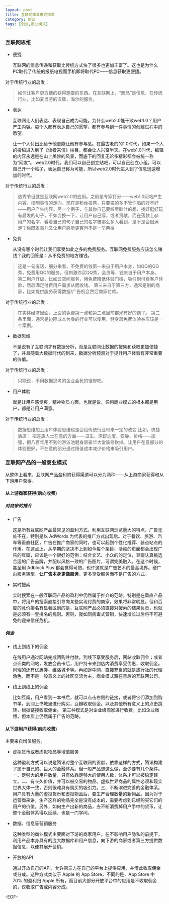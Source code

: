 ```yaml
---
layout: post
title: 互联网商业模式探索
category: 创业
tags: [创业,商业模式]
---
```


### 互联网思维

+ 便捷

    互联网的信息传递和获取比传统方式快了很多也更加丰富了。这也是为什么PC取代了传统的报纸电视而手机即将取代PC——信息获取更便捷。

对于传统行业的启发：

> 如何让客户更方便的获得想要的东西。在互联网上，“商品”是信息，在传统行业，比如麦当劳的汉堡，海尔的服务。

+ 表达

    互联网让人们表达、表现自己成为可能。为什么web2.0能干败web1.0？用户产生内容。每个人都有表达自己的愿望，都有参与到一件事情的创建过程中的愿望。
    
    让一个人付出比给予他更能让他有参与感。在最古老的的1.0时代，如果一个人的投稿进入到了《读者来信》栏目，都会让人兴奋半天。在web1.0时代，编辑的内容永远是在山上美妙的风景，而底下的回复无论多精彩都会被统一称为“网友”。
web2.0时代，我们可以自己创立贴吧，可以自己创立小组，可以自己开一个帖子，表达自己称为可能，所以web2.0时代进入到了信息迅速增加的时代。

对于传统行业的启发：

> 选秀节目就是互联网web2.0的应用。之前是专家打分——web1.0网站产生内容，控制事情的走向，现在是粉丝投票，只要投的多不管你唱的好不好——用户产生内容。另一个例子，与其你自己要绞尽脑汁的想、找好挺好玩有启发的句子，不如变换一下，让用户自己写，或者贡献，而在落款上@ 用户的名字，看着自己的句子自己的名字被那么多人看到，是不是会很满足？你既省事儿又让用户感觉更爽岂不是一举两得

+ 免费

    从没有哪个时代让我们享受如此之多的免费服务。互联网免费服务应该怎么赚钱？我的回答是：从不免费的地方赚钱。

> 这是一句废话，细分来看，不免费的钱第一来自于用户本身，如QQ的QQ秀，免费用QQ的服务，但刺激你买QQ秀，会员等，钱来自于用户本身。
第二用户升级，比如云空间服务，用免费降低体验门槛，吸引到付费客户体验，然后满足付费用户需求从而收钱。
第三来自于第三方，通常是别的商家，比如提供服务获得数据/广告机会然后商家付款。

对于传统行业的启发：

> 在实体经济里面，上面的免费第一点和第三点目前都米有好的例子。
第二条里面，通常是边际成本为零的行业可以使用，健身房免费体验券应该是一个案例。

+ 数据思维

    不是说有了互联网才有数据分析，而是互联网让数据的搜集和获取更加便捷了，并且随着大数据时代的到来，数据分析预测对于提升用户体验有非常重要的价值。
    
对于传统行业的启发：

> 只能说，不用数据思考的企业会死的很惨吧。

+ 用户体验

    就是让用户感觉爽，精神物质方面，也就是说，任何商业模式的根本都是用户，都是让用户满意。

对于传统行业的启发：

> 数据思维加上用户体验思维也是会给传统行业带来一定的改变
比如，快捷酒店：
把差旅人士在意的方面——卫生、床舒适度、安静、价格——加强，把八百年用不到的游泳池健身房豪华大堂装修砍掉。让用户在意部分的体验更好，不在意的部分通过降低成本减少价格来吸引用户。

### 互联网产品的一般商业模式

从整体上看来，互联网产品盈利的获得渠道可以分为两种——从上游商家获得和从下游用户获得。

#### 从上游商家获得(**后向收费**)

##### 对商家的推介

+ 广告

    这是所有互联网产品最常见的盈利方式。利用互联网浏览量大的特点，广告无处不在，特别是以 AdWords 为代表的推广方式出现后。对于餐饮、旅游、汽车等垂直社区，广告在推广商家的同时，也可以起到个性化推荐、装点站点的作用。在这点上，从早期的坚决不上到如今每个条目、活动的页面都会出现广告的豆瓣，应该是一个很好的范例：结合文艺、小众的的定位，豆瓣认真挑选合适的广告品牌，并配以风格一致的广告图片，可谓完美融入。在这个时候，甚至用 Adblock Plus 都会觉得可惜，也许这就是广告艺术的最高境界。硬广向服务转型，**让广告本身更像服务**，更多享受服务而不是广告的方式。
    
+ 实时搜索

    实时搜索在一般互联网产品的盈利中仍然属于推介的范畴。特别是在垂直产品中，将用户的搜索直接引导向某些实现付费的商家，效果将非常明显。但和百度的竞价排名有显著区别的是，互联网产品必须直接对搜索的结果负责，也就是必须有一套排名的规则。否则，就如同病毒式营销，快速增长过后将不可避免的迎来信任危机。
    
##### 佣金

+ 线上到线下的佣金

    在线用户通过网站完成团购并付款，到线下享受服务后，网站收取佣金；或者点评类的网站，发放会员卡后，用户持卡来到店内消费享受优惠，收取佣金。同理的还有优惠券、维洛城卡等。再如途牛网，直接充当的就是旅行社的代理角色，而不是一般意义上的社区交流为主，商业模式藏在背后的互联网公司。

+ 线上到线上的佣金

    比如豆瓣，用户看到一本书后，就可以点击右侧的链接，或者将它们添加到购书单，到网上书城里进行购买，豆瓣收取佣金。以及其他所有意义上的点击跳转，根据链接收取佣金。
    第三种模式是对企业级商家进行收费，比如企业微博，但本质上仍然属于广告的范畴。
    
#### 从下游用户获得(**前向收费**)

主要来自增值服务。

+ 虚拟货币或者虚拟物品等增值服务

    这种盈利方式可以说是腾讯对整个互联网的贡献，依靠这样的方式，腾讯构建了属于自己的、巨大的金融体系。但一般产品想这么做，至少要有几个条件。一、足够大的用户数量，只有依靠足够大的使用人数，体系才可以被稳定建立。二、有长久价值，并可以被交易的物品。虚拟世界商品的属性必须和现实世界大体一致，否则很难具有购买的吸引力。三、不断演进完善的金融体系。用户具有大量的虚拟货币和虚拟物品后，要生产合理数量的新物品。因为对于运营商来讲，生产这样的物品完全是没有成本的，需要考虑到已经购买它们的用户的价值。另外，如何生产出新的商品，去不断消费掉用户手中的货币，让整个金融体系得以延续，也是一门学问。

+ 数据、信息等营销服务

    这种类型的商业模式主要面对下游的商家用户。在不影响用户隐私的前提下，利用产品本身具有的庞大数据库和用户信息，向下游的商家或者第三方提供数据信息，以便其展开营销。

+ 开放的API

    通过开放自己的API，允许第三方在自己的平台上提供应用，并借此收取佣金或分成。这种方式类似于 Apple 的 App Store，不同的是，App Store 中70% 的盈利归 Apple 所有，而目前大部分开放平台中的应用是不收取佣金的，仅收取广告或内容分成。
    
-EOF-
